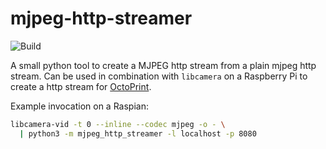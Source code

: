 # mjpeg-http-streamer

![Build](https://github.com/andrekupka/mjpeg-http-streamer/actions/workflows/build-and-release.yaml/badge.svg)

A small python tool to create a MJPEG http stream from a plain mjpeg http stream.
Can be used in combination with `libcamera` on a Raspberry Pi to create a http stream for [OctoPrint](https://octoprint.org/).

Example invocation on a Raspian:

```bash
libcamera-vid -t 0 --inline --codec mjpeg -o - \
  | python3 -m mjpeg_http_streamer -l localhost -p 8080
```
